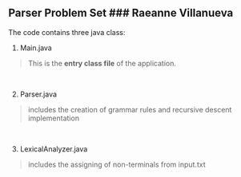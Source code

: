 
## Parser Problem Set ### Raeanne Villanueva

The code contains three java class: <br>
1. Main.java 
  > This is the **entry class file** of the application.
  <br>
  
2. Parser.java
  > includes the creation of grammar rules and recursive descent implementation
<br>

3. LexicalAnalyzer.java
  > includes the assigning of non-terminals from input.txt
<br>
